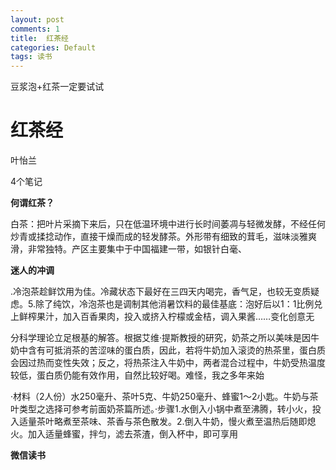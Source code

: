 ```yaml
---
layout: post
comments: 1
title:  红茶经
categories: Default
tags: 读书
---
```

豆浆泡+红茶一定要试试

# **红茶经**

叶怡兰

4个笔记

**何谓红茶？**

白茶：把叶片采摘下来后，只在低温环境中进行长时间萎凋与轻微发酵，不经任何炒青或揉捻动作，直接干燥而成的轻发酵茶。外形带有细致的茸毛，滋味淡雅爽滑，非常独特。产区主要集中于中国福建一带，如银针白毫、

**迷人的冲调**

.冷泡茶趁鲜饮用为佳。冷藏状态下最好在三四天内喝完，香气足，也较无变质疑虑。5.除了纯饮，冷泡茶也是调制其他消暑饮料的最佳基底：泡好后以1：1比例兑上鲜榨果汁，加入百香果肉，投入或挤入柠檬或金桔，调入果酱……变化创意无

分科学理论立足根基的解答。根据艾维·提斯教授的研究，奶茶之所以美味是因牛奶中含有可抵消茶的苦涩味的蛋白质，因此，若将牛奶加入滚烫的热茶里，蛋白质会因过热而变性失效；反之，将热茶注入牛奶中，两者混合过程中，牛奶受热温度较低，蛋白质仍能有效作用，自然比较好喝。难怪，我之多年来始

·材料（2人份）水250毫升、茶叶5克、牛奶250毫升、蜂蜜1～2小匙。牛奶与茶叶类型之选择可参考前面奶茶篇所述。·步骤1.水倒入小锅中煮至沸腾，转小火，投入适量茶叶略煮至茶味、茶香与茶色散发。2.倒入牛奶，慢火煮至温热后随即熄火。加入适量蜂蜜，拌匀，滤去茶渣，倒入杯中，即可享用

**微信读书**
